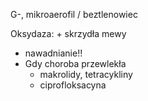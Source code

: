G-, mikroaerofil / beztlenowiec 

Oksydaza: $+$
skrzydła mewy



- nawadnianie!!
- Gdy choroba przewlekła
	- makrolidy, tetracykliny
	- ciprofloksacyna
